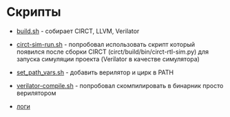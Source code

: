 # Скрипты  

- [build.sh](build.sh) - собирает CIRCT, LLVM, Verilator 
- [circt-sim-run.sh](circt-sim-run.sh) - попробовал использовать скрипт который появился после сборки CIRCT (circt/build/bin/circt-rtl-sim.py) для запуска симуляции проекта (Verilator в качестве симулятора)
- [set_path_vars.sh](set_path_vars.sh) - добавить верилятор и цирк в PATH 
- [verilator-compile.sh](verilator-compile.sh) - попробовал скомпилировать в бинарник просто верилятором 

- [логи](log.txt)
